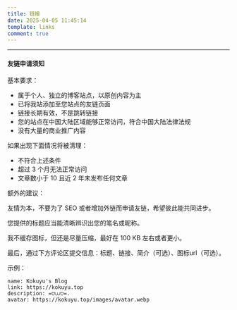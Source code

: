 ```yaml
---
title: 链接
date: 2025-04-05 11:45:14
template: links
comment: true
---
```


---

#### 友链申请须知

基本要求：

- 属于个人、独立的博客站点，以原创内容为主
- 已将我站添加至您站点的友链页面
- 链接长期有效，不是跳转链接
- 您的站点在中国大陆区域能够正常访问，符合中国大陆法律法规
- 没有大量的商业推广内容

如果出现下面情况将被清理：

- 不符合上述条件
- 超过 3 个月无法正常访问
- 文章数小于 10 且近 2 年未发布任何文章

额外的建议：

友情为本，不要为了 SEO 或者增加外链而申请友链，希望彼此能共同进步。

您提供的标题应当能清晰辨识出您的笔名或昵称。

我不缓存图标，但还是尽量压缩，最好在 100 KB 左右或者更小。

最后，通过下方评论区提交信息：标题、链接、简介（可选）、图标url（可选）。

示例：

```
name: Kokuyu's Blog
link: https://kokuyu.top
description: =⩌⩊⩌=.
avatar: https://kokuyu.top/images/avatar.webp
```
